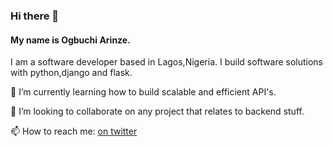 ### Hi there 👋

#### My name is Ogbuchi Arinze.

I am a software developer based in Lagos,Nigeria. I build software solutions with python,django and flask.<br>

🌱 I’m currently learning how to build scalable and efficient API's.<br>

👯 I’m looking to collaborate on any project that relates to backend stuff.<br>

📫 How to reach me: [on twitter](www.twitter.com/arinze_xavier)<br>

<!--
**blackxavier/blackxavier** is a ✨ _special_ ✨ repository because its `README.md` (this file) appears on your GitHub profile.

Here are some ideas to get you started:

- 🔭 I’m currently working on ...
- 🌱 I’m currently learning ...
- 👯 I’m looking to collaborate on ...
- 🤔 I’m looking for help with ...
- 💬 Ask me about ...
- 📫 How to reach me: ...
- 😄 Pronouns: ...
- ⚡ Fun fact: ...
-->
